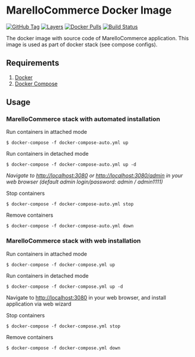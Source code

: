 # MarelloCommerce Docker Image
[![GitHub Tag](https://img.shields.io/github/tag/djocker/marellocommerce.svg)](https://hub.docker.com/r/djocker/marellocommerce/tags/) 
[![Layers](https://images.microbadger.com/badges/image/djocker/marellocommerce.svg)](https://microbadger.com/images/djocker/marellocommerce "Get your own image badge on microbadger.com") 
[![Docker Pulls](https://img.shields.io/docker/pulls/djocker/marellocommerce.svg)](https://hub.docker.com/r/djocker/marellocommerce/) 
[![Build Status](https://travis-ci.org/djocker/marellocommerce.svg?branch=master)](https://travis-ci.org/djocker/marellocommerce)

The docker image with source code of MarelloCommerce application.
This image is used as part of docker stack (see compose configs).

## Requirements

1. [Docker](https://www.docker.com/)
2. [Docker Compose](http://docs.docker.com/compose)

## Usage

### MarelloCommerce stack with automated installation

Run containers in attached mode

```
$ docker-compose -f docker-compose-auto.yml up
```

Run containers in detached mode

```
$ docker-compose -f docker-compose-auto.yml up -d
```

_Navigate to [http://localhost:3080](http://localhost:3080) or [http://localhost:3080/admin](http://localhost/admin:3080) in your web browser (default admin login/password: admin / admin1111)_

Stop containers

```
$ docker-compose -f docker-compose-auto.yml stop
```

Remove containers

```
$ docker-compose -f docker-compose-auto.yml down
```

### MarelloCommerce stack with web installation

Run containers in attached mode

```
$ docker-compose -f docker-compose.yml up
```

Run containers in detached mode

```
$ docker-compose -f docker-compose.yml up -d
```

Navigate to [http://localhost:3080](http://localhost:3080) in your web browser, and install application via web wizard

Stop containers

```
$ docker-compose -f docker-compose.yml stop
```

Remove containers

```
$ docker-compose -f docker-compose.yml down
```
